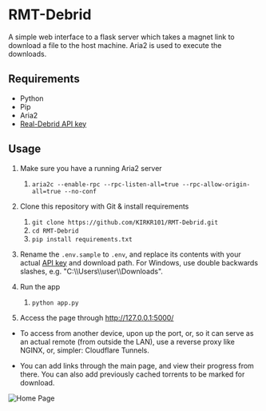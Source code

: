 # RMT-Debrid
A simple web interface to a flask server which takes a magnet link to download a file to the host machine. Aria2 is used to execute the downloads.

## Requirements
- Python
- Pip
- Aria2
- [Real-Debrid API key](https://real-debrid.com/apitoken)

## Usage
1. Make sure you have a running Aria2 server
  	1. `aria2c --enable-rpc --rpc-listen-all=true --rpc-allow-origin-all=true --no-conf`
  
2. Clone this repository with Git & install requirements
  	1. `git clone https://github.com/KIRKR101/RMT-Debrid.git`
  	2. `cd RMT-Debrid`
  	3. `pip install requirements.txt`

3. Rename the `.env.sample` to `.env`, and replace its contents with your actual [API key](https://real-debrid.com/apitoken) and download path. For Windows, use double backwards slashes, e.g. "C:\\\Users\\\user\\\Downloads".
     
4. Run the app
	1. `python app.py`

5. Access the page through http://127.0.0.1:5000/

- To access from another device, upon up the port, or, so it can serve as an actual remote (from outside the LAN), use a reverse proxy like NGINX, or, simpler: Cloudflare Tunnels.

- You can add links through the main page, and view their progress from there. You can also add previously cached torrents to be marked for download.

![Home Page](https://github.com/user-attachments/assets/27577ffb-400f-453c-bd3f-cbba733554ab)
